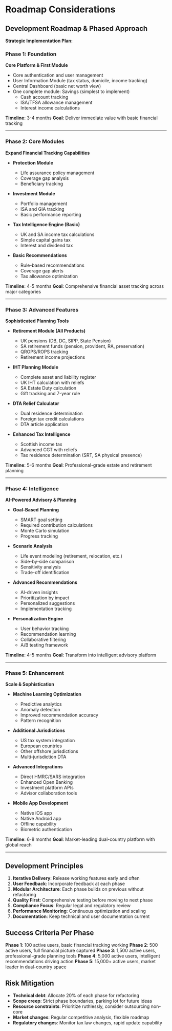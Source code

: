 # Roadmap Considerations

## Development Roadmap & Phased Approach

**Strategic Implementation Plan:**

### Phase 1: Foundation
**Core Platform & First Module**

- Core authentication and user management
- User Information Module (tax status, domicile, income tracking)
- Central Dashboard (basic net worth view)
- One complete module: Savings (simplest to implement)
  - Cash account tracking
  - ISA/TFSA allowance management
  - Interest income calculations

**Timeline**: 3-4 months
**Goal**: Deliver immediate value with basic financial tracking

---

### Phase 2: Core Modules
**Expand Financial Tracking Capabilities**

- **Protection Module**
  - Life assurance policy management
  - Coverage gap analysis
  - Beneficiary tracking

- **Investment Module**
  - Portfolio management
  - ISA and GIA tracking
  - Basic performance reporting

- **Tax Intelligence Engine (Basic)**
  - UK and SA income tax calculations
  - Simple capital gains tax
  - Interest and dividend tax

- **Basic Recommendations**
  - Rule-based recommendations
  - Coverage gap alerts
  - Tax allowance optimization

**Timeline**: 4-5 months
**Goal**: Comprehensive financial asset tracking across major categories

---

### Phase 3: Advanced Features
**Sophisticated Planning Tools**

- **Retirement Module (All Products)**
  - UK pensions (DB, DC, SIPP, State Pension)
  - SA retirement funds (pension, provident, RA, preservation)
  - QROPS/ROPS tracking
  - Retirement income projections

- **IHT Planning Module**
  - Complete asset and liability register
  - UK IHT calculation with reliefs
  - SA Estate Duty calculation
  - Gift tracking and 7-year rule

- **DTA Relief Calculator**
  - Dual residence determination
  - Foreign tax credit calculations
  - DTA article application

- **Enhanced Tax Intelligence**
  - Scottish income tax
  - Advanced CGT with reliefs
  - Tax residence determination (SRT, SA physical presence)

**Timeline**: 5-6 months
**Goal**: Professional-grade estate and retirement planning

---

### Phase 4: Intelligence
**AI-Powered Advisory & Planning**

- **Goal-Based Planning**
  - SMART goal setting
  - Required contribution calculations
  - Monte Carlo simulation
  - Progress tracking

- **Scenario Analysis**
  - Life event modeling (retirement, relocation, etc.)
  - Side-by-side comparison
  - Sensitivity analysis
  - Trade-off identification

- **Advanced Recommendations**
  - AI-driven insights
  - Prioritization by impact
  - Personalized suggestions
  - Implementation tracking

- **Personalization Engine**
  - User behavior tracking
  - Recommendation learning
  - Collaborative filtering
  - A/B testing framework

**Timeline**: 4-5 months
**Goal**: Transform into intelligent advisory platform

---

### Phase 5: Enhancement
**Scale & Sophistication**

- **Machine Learning Optimization**
  - Predictive analytics
  - Anomaly detection
  - Improved recommendation accuracy
  - Pattern recognition

- **Additional Jurisdictions**
  - US tax system integration
  - European countries
  - Other offshore jurisdictions
  - Multi-jurisdiction DTA

- **Advanced Integrations**
  - Direct HMRC/SARS integration
  - Enhanced Open Banking
  - Investment platform APIs
  - Advisor collaboration tools

- **Mobile App Development**
  - Native iOS app
  - Native Android app
  - Offline capability
  - Biometric authentication

**Timeline**: 6-8 months
**Goal**: Market-leading dual-country platform with global reach

---

## Development Principles

1. **Iterative Delivery**: Release working features early and often
2. **User Feedback**: Incorporate feedback at each phase
3. **Modular Architecture**: Each phase builds on previous without refactoring
4. **Quality First**: Comprehensive testing before moving to next phase
5. **Compliance Focus**: Regular legal and regulatory review
6. **Performance Monitoring**: Continuous optimization and scaling
7. **Documentation**: Keep technical and user documentation current

## Success Criteria Per Phase

**Phase 1**: 100 active users, basic financial tracking working
**Phase 2**: 500 active users, full financial picture captured
**Phase 3**: 1,500 active users, professional-grade planning tools
**Phase 4**: 5,000 active users, intelligent recommendations driving action
**Phase 5**: 15,000+ active users, market leader in dual-country space

## Risk Mitigation

- **Technical debt**: Allocate 20% of each phase for refactoring
- **Scope creep**: Strict phase boundaries, parking lot for future ideas
- **Resource constraints**: Prioritize ruthlessly, consider outsourcing non-core
- **Market changes**: Regular competitive analysis, flexible roadmap
- **Regulatory changes**: Monitor tax law changes, rapid update capability
